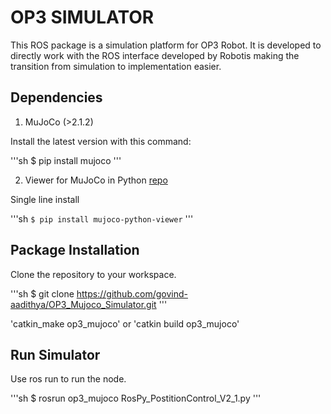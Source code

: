 # **OP3 SIMULATOR**

This ROS package is a simulation platform for OP3 Robot. It is developed to directly work with the ROS interface developed by Robotis making the transition from simulation to implementation easier.

## **Dependencies**

1. MuJoCo (>2.1.2)

Install the latest version with this command:

'''sh
$ pip install mujoco
'''

2. Viewer for MuJoCo in Python [repo](https://github.com/rohanpsingh/mujoco-python-viewer)

Single line install

'''sh
`$ pip install mujoco-python-viewer`
'''

## **Package Installation**

Clone the repository to your workspace.

'''sh
$ git clone https://github.com/govind-aadithya/OP3_Mujoco_Simulator.git
'''

'catkin_make op3_mujoco' or 'catkin build op3_mujoco'


## **Run Simulator**

Use ros run to run the node.

'''sh
$  rosrun op3_mujoco RosPy_PostitionControl_V2_1.py
'''
